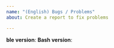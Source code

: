 ```yaml
---
name: "(English) Bugs / Problems"
about: Create a report to fix problems

---
```


**ble version**: <!-- The version and commit-hash or the result of `echo "$BLE_VERSION"` -->
**Bash version**: <!-- The result of `echo "$BASH_VERSION ($MACHTYPE)"` -->
<!-- You can instead copy and paste the result of pressing [Ctrl-x][Ctrl-v] in
  the ble.sh session. -->

<!-- Describe the problem here.  If example terminal contents (in either the
  text form or an image) are available, you may paste/insert them to explain
  the situation more clearly.

  Note: In most cases, in reply, we will ask further questions to investigate
  the problem in detail.  Please don't hesitate to RESPOND TO THE QUESTIONS, or
  otherwise we need to just close the issue soon.  But don't worry!  Any
  (stupid) responses are welcome!  It's definitely better than NO RESPONSE.
  Let's communicate!

-->
